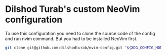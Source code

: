 # Dilshod Turab's custom NeoVim configuration

To use this configuration you need to clone the source code of the config and run nvim command. But you had to be installed NeoVim first.
```bash
git clone git@github.com:dilshodturab/nvim-config.git "${XDG_CONFIG_HOME:-$HOME/.config}"/nvim
```
